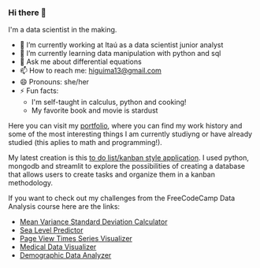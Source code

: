 ### Hi there 👋
I'm a data scientist in the making. 

- 🔭 I’m currently working at Itaú as a data scientist junior analyst
- 🌱 I’m currently learning data manipulation with python and sql
- 💬 Ask me about differential equations
- 📫 How to reach me: higuima13@gmail.com
- 😄 Pronouns: she/her
- ⚡ Fun facts: 
    - I'm self-taught in calculus, python and cooking!
    - My favorite book and movie is stardust

Here you can visit my [portfolio](https://higuima.com/), where you can find my work history and some of the most interesting things I am currently studiyng or have already studied (this aplies to math and programming!). 

My latest creation is this [to do list/kanban style application](https://todolist-higuima.streamlit.app/). I used python, mongodb and streamlit to explore the possibilities of creating a database that allows users to create tasks and organize them in a kanban methodology.

If you want to check out my challenges from the FreeCodeCamp Data Analysis course here are the links:
- [Mean Variance Standard Deviation Calculator](https://github.com/higuima/boilerplate-mean-variance-standard-deviation-calculator)
- [Sea Level Predictor](https://github.com/higuima/boilerplate-sea-level-predictor)
- [Page View Times Series Visualizer](https://github.com/higuima/boilerplate-page-view-time-series-visualizer)
- [Medical Data Visualizer](https://github.com/higuima/boilerplate-medical-data-visualizer)
- [Demographic Data Analyzer](https://github.com/higuima/boilerplate-demographic-data-analyzer)
